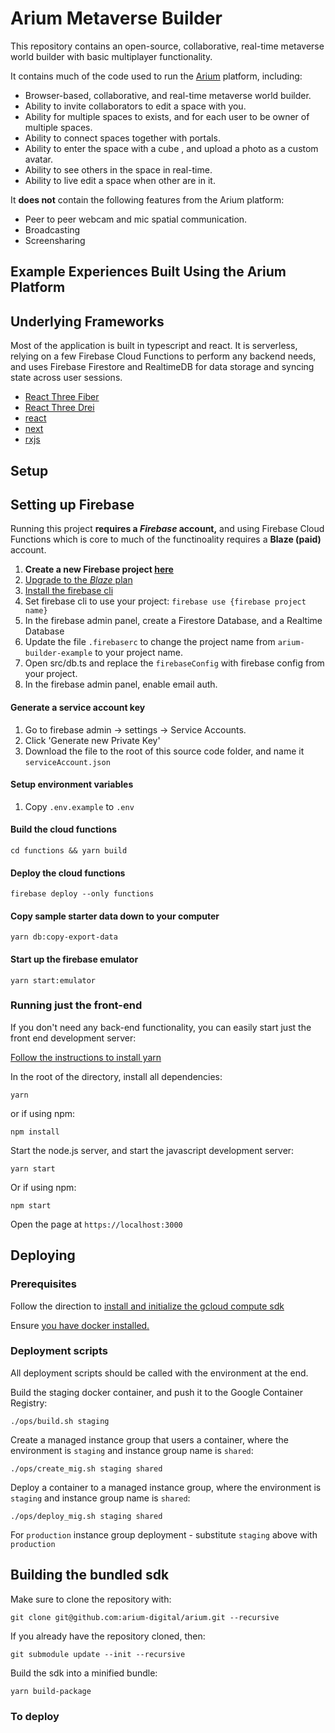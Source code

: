# Arium Metaverse Builder 

This repository contains an open-source, collaborative, real-time metaverse world builder with basic multiplayer functionality.

It contains much of the code used to run the [Arium](https://twitter.com/ariumspaces) platform, including:

* Browser-based, collaborative, and real-time metaverse world builder.
* Ability to invite collaborators to edit a space with you.
* Ability for multiple spaces to exists, and for each user to be owner of multiple spaces.
* Ability to connect spaces together with portals.
* Ability to enter the space with a cube , and upload a photo as a custom avatar.
* Ability to see others in the space in real-time.
* Ability to live edit a space when other are in it.

It **does not** contain the following features from the Arium platform:
* Peer to peer webcam and mic spatial communication.
* Broadcasting
* Screensharing

## Example Experiences Built Using the Arium Platform

## Underlying Frameworks

Most of the application is built in typescript and react.  It is serverless, relying on a few Firebase Cloud Functions to perform any backend needs, and uses Firebase Firestore and RealtimeDB for data storage and syncing state across user sessions.

* [React Three Fiber](https://github.com/pmndrs/react-three-fiber)
* [React Three Drei](https://github.com/pmndrs/drei)
* [react](https://reactjs.org/)
* [next](https://nextjs.org/)
* [rxjs](https://rxjs.dev/)

## Setup

## Setting up Firebase

Running this project **requires a *Firebase* account,** and using Firebase Cloud Functions which is core to much of the functinoality requires a **Blaze (paid)** account.

1. **Create a new Firebase project [here](https://firebase.google.com/)**
2. [Upgrade to the *Blaze* plan](https://docs.firerun.io/getting-started/upgrading-from-the-firebase-spark-plan-to-the-blaze-plan-tled)
3. [Install the firebase cli](https://firebase.google.com/docs/cli#install-cli-mac-linux)
4. Set firebase cli to use your project: `firebase use {firebase project name}`
5. In the firebase admin panel, create a Firestore Database, and a Realtime Database
6. Update the file `.firebaserc` to change the project name from `arium-builder-example` to your project name.
7. Open src/db.ts and replace the `firebaseConfig` with firebase config from your project.
8. In the firebase admin panel, enable email auth.

#### Generate a service account key

1. Go to firebase admin -> settings -> Service Accounts.
2. Click 'Generate new Private Key'
3. Download the file to the root of this source code folder, and name it `serviceAccount.json`

#### Setup environment variables

1. Copy `.env.example` to `.env`

#### Build the cloud functions

    cd functions && yarn build

#### Deploy the cloud functions

    firebase deploy --only functions

#### Copy sample starter data down to your computer

    yarn db:copy-export-data

#### Start up the firebase emulator

    yarn start:emulator

### Running just the front-end

If you don't need any back-end functionality, you can easily start just the front end development server:

[Follow the instructions to install yarn](https://classic.yarnpkg.com/en/docs/install/)

In the root of the directory, install all dependencies:

    yarn

or if using npm:

    npm install

Start the node.js server, and start the javascript development server:

    yarn start

Or if using npm:

    npm start

Open the page at `https://localhost:3000`



## Deploying

### Prerequisites

Follow the direction to [install and initialize the gcloud compute sdk](https://cloud.google.com/sdk/docs/quickstart)

Ensure [you have docker installed.](https://docs.docker.com/get-docker/)

### Deployment scripts

All deployment scripts should be called with the environment at the end.

Build the staging docker container, and push it to the Google Container Registry:

    ./ops/build.sh staging

Create a managed instance group that users a container, where the environment is `staging` and instance group name is `shared`:

    ./ops/create_mig.sh staging shared

Deploy a container to a managed instance group, where the environment is `staging` and instance group name is `shared`:

    ./ops/deploy_mig.sh staging shared

For `production` instance group deployment - substitute `staging` above with `production`

## Building the bundled sdk

Make sure to clone the repository with:

    git clone git@github.com:arium-digital/arium.git --recursive

If you already have the repository cloned, then:

    git submodule update --init --recursive

Build the sdk into a minified bundle:

    yarn build-package

### To deploy

